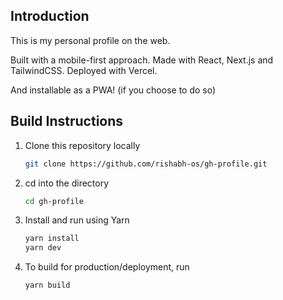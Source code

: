 ## Introduction

This is my personal profile on the web.

Built with a mobile-first approach. Made with React, Next.js and TailwindCSS. Deployed with Vercel.

And installable as a PWA! (if you choose to do so)

## Build Instructions

1. Clone this repository locally
    ```bash
    git clone https://github.com/rishabh-os/gh-profile.git
    ```
2. cd into the directory
    ```bash
    cd gh-profile
    ```

3. Install and run using Yarn
    ```bash
    yarn install
    yarn dev
    ```
4. To build for production/deployment, run
    ```bash
    yarn build
    ```